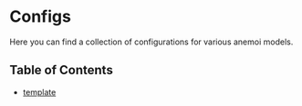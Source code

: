 # Configs

Here you can find a collection of configurations for various anemoi models.

<!-- CONTENTS:START -->
<!-- Updated:Thu Feb 20 15:44:14 UTC 2025 -->
## Table of Contents

- [template](/configs/template)
<!-- CONTENTS:END -->
